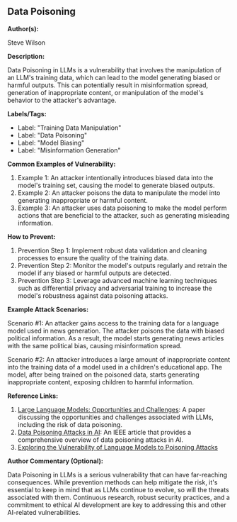 ## Data Poisoning



**Author(s):**

Steve Wilson

**Description:**

Data Poisoning in LLMs is a vulnerability that involves the manipulation of an LLM's training data, which can lead to the model generating biased or harmful outputs. This can potentially result in misinformation spread, generation of inappropriate content, or manipulation of the model's behavior to the attacker's advantage.

**Labels/Tags:**

- Label: "Training Data Manipulation"
- Label: "Data Poisoning"
- Label: "Model Biasing"
- Label: "Misinformation Generation"

**Common Examples of Vulnerability:**

1. Example 1: An attacker intentionally introduces biased data into the model's training set, causing the model to generate biased outputs.
2. Example 2: An attacker poisons the data to manipulate the model into generating inappropriate or harmful content.
3. Example 3: An attacker uses data poisoning to make the model perform actions that are beneficial to the attacker, such as generating misleading information.

**How to Prevent:**

1. Prevention Step 1: Implement robust data validation and cleaning processes to ensure the quality of the training data.
2. Prevention Step 2: Monitor the model's outputs regularly and retrain the model if any biased or harmful outputs are detected.
3. Prevention Step 3: Leverage advanced machine learning techniques such as differential privacy and adversarial training to increase the model's robustness against data poisoning attacks.

**Example Attack Scenarios:**

Scenario #1: An attacker gains access to the training data for a language model used in news generation. The attacker poisons the data with biased political information. As a result, the model starts generating news articles with the same political bias, causing misinformation spread.

Scenario #2: An attacker introduces a large amount of inappropriate content into the training data of a model used in a children's educational app. The model, after being trained on the poisoned data, starts generating inappropriate content, exposing children to harmful information.

**Reference Links:**

1. [Large Language Models: Opportunities and Challenges](https://arxiv.org/abs/2203.00027): A paper discussing the opportunities and challenges associated with LLMs, including the risk of data poisoning.
2. [Data Poisoning Attacks in AI](https://ieeexplore.ieee.org/document/9123194): An IEEE article that provides a comprehensive overview of data poisoning attacks in AI.
3. [Exploring the Vulnerability of Language Models to Poisoning Attacks](https://towardsdatascience.com/exploring-the-vulnerability-of-language-models-to-poisoning-attacks-d6d03bcc5ecb)

**Author Commentary (Optional):**

Data Poisoning in LLMs is a serious vulnerability that can have far-reaching consequences. While prevention methods can help mitigate the risk, it's essential to keep in mind that as LLMs continue to evolve, so will the threats associated with them. Continuous research, robust security practices, and a commitment to ethical AI development are key to addressing this and other AI-related vulnerabilities.
